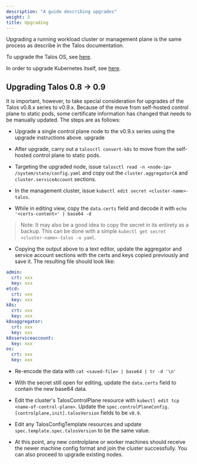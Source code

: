 ```yaml
---
description: "A guide describing upgrades"
weight: 3
title: Upgrading
---
```


Upgrading a running workload cluster or management plane is the same process as describe in the Talos documentation.

To upgrade the Talos OS, see [here](https://www.talos.dev/docs/v0.9/guides/upgrading-talos).

In order to upgrade Kubernetes itself, see [here](https://www.talos.dev/docs/v0.9/guides/upgrading-kubernetes/).

## Upgrading Talos 0.8 -> 0.9

It is important, however, to take special consideration for upgrades of the Talos v0.8.x series to v0.9.x.
Because of the move from self-hosted control plane to static pods, some certificate information has changed that needs to be manually updated.
The steps are as follows:

- Upgrade a single control plane node to the v0.9.x series using the upgrade instructions above.
upgrade

- After upgrade, carry out a `talosctl convert-k8s` to move from the self-hosted control plane to static pods.

- Targeting the upgraded node, issue `talosctl read -n <node-ip> /system/state/config.yaml` and copy out the `cluster.aggregatorCA` and `cluster.serviceAccount` sections.

- In the management cluster, issue `kubectl edit secret <cluster-name>-talos`.

- While in editing view, copy the `data.certs` field and decode it with `echo '<certs-content>' | base64 -d`

> Note: It may also be a good idea to copy the secret in its entirety as a backup.
> This can be done with a simple `kubectl get secret <cluster-name>-talos -o yaml`.

- Copying the output above to a text editor, update the aggregator and service account sections with the certs and keys copied previously and save it.
The resulting file should look like:

```yaml
admin:
  crt: xxx
  key: xxx
etcd:
  crt: xxx
  key: xxx
k8s:
  crt: xxx
  key: xxx
k8saggregator:
  crt: xxx
  key: xxx
k8sserviceaccount:
  key: xxx
os:
  crt: xxx
  key: xxx
```

- Re-encode the data with `cat <saved-file> | base64 | tr -d '\n'`

- With the secret still open for editing, update the `data.certs` field to contain the new base64 data.

- Edit the cluster's TalosControlPlane resource with `kubectl edit tcp <name-of-control-plane>`.
Update the `spec.controlPlaneConfig.[controlplane,init].talosVersion` fields to be `v0.9`.

- Edit any TalosConfigTemplate resources and update `spec.template.spec.talosVersion` to be the same value.

- At this point, any new controlplane or worker machines should receive the newer machine config format and join the cluster successfully.
You can also proceed to upgrade existing nodes.
